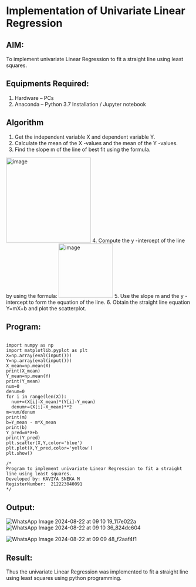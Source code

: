 # Implementation of Univariate Linear Regression
## AIM:
To implement univariate Linear Regression to fit a straight line using least squares.

## Equipments Required:
1. Hardware – PCs
2. Anaconda – Python 3.7 Installation / Jupyter notebook

## Algorithm
1. Get the independent variable X and dependent variable Y.
2. Calculate the mean of the X -values and the mean of the Y -values.
3. Find the slope m of the line of best fit using the formula. 
<img width="231" alt="image" src="https://user-images.githubusercontent.com/93026020/192078527-b3b5ee3e-992f-46c4-865b-3b7ce4ac54ad.png">
4. Compute the y -intercept of the line by using the formula:
<img width="148" alt="image" src="https://user-images.githubusercontent.com/93026020/192078545-79d70b90-7e9d-4b85-9f8b-9d7548a4c5a4.png">
5. Use the slope m and the y -intercept to form the equation of the line.
6. Obtain the straight line equation Y=mX+b and plot the scatterplot.

## Program:
```

import numpy as np
import matplotlib.pyplot as plt
X=np.array(eval(input()))
Y=np.array(eval(input()))
X_mean=np.mean(X)
print(X_mean)
Y_mean=np.mean(Y)
print(Y_mean)
num=0
denum=0
for i in range(len(X)):
  num+=(X[i]-X_mean)*(Y[i]-Y_mean)
  denum+=(X[i]-X_mean)**2
m=num/denum
print(m)
b=Y_mean - m*X_mean
print(b)
Y_pred=m*X+b
print(Y_pred)
plt.scatter(X,Y,color='blue')
plt.plot(X,Y_pred,color='yellow') 
plt.show() 

/*
Program to implement univariate Linear Regression to fit a straight line using least squares.
Developed by: KAVIYA SNEKA M
RegisterNumber:  212223040091
*/
```

## Output:
![WhatsApp Image 2024-08-22 at 09 10 19_117e022a](https://github.com/user-attachments/assets/dab4660d-e981-4033-8788-607f8bf1ed39)
![WhatsApp Image 2024-08-22 at 09 10 36_824dc604](https://github.com/user-attachments/assets/d9628204-4cb8-43ee-b698-5ef79bd4b2f5)




 ![WhatsApp Image 2024-08-22 at 09 09 48_f2aaf4f1](https://github.com/user-attachments/assets/35ef5767-9426-447c-96a9-40822b6249ca)



## Result:
Thus the univariate Linear Regression was implemented to fit a straight line using least squares using python programming.
